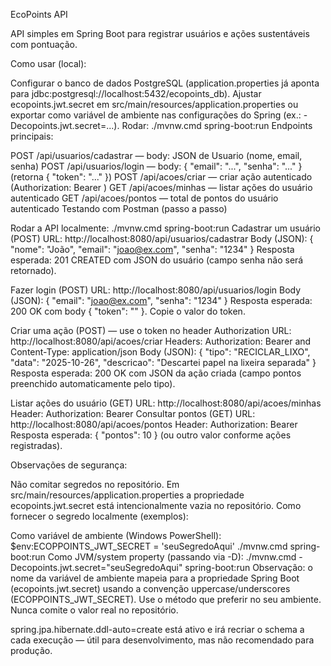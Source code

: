 EcoPoints API

API simples em Spring Boot para registrar usuários e ações sustentáveis com pontuação.

Como usar (local):

Configurar o banco de dados PostgreSQL (application.properties já aponta para jdbc:postgresql://localhost:5432/ecopoints_db).
Ajustar ecopoints.jwt.secret em src/main/resources/application.properties ou exportar como variável de ambiente nas configurações do Spring (ex.: -Decopoints.jwt.secret=...).
Rodar:
./mvnw.cmd spring-boot:run
Endpoints principais:

POST /api/usuarios/cadastrar — body: JSON de Usuario (nome, email, senha)
POST /api/usuarios/login — body: { "email": "...", "senha": "..." } (retorna { "token": "..." })
POST /api/acoes/criar — criar ação autenticado (Authorization: Bearer )
GET /api/acoes/minhas — listar ações do usuário autenticado
GET /api/acoes/pontos — total de pontos do usuário autenticado
Testando com Postman (passo a passo)

Rodar a API localmente:
./mvnw.cmd spring-boot:run
Cadastrar um usuário (POST)
URL: http://localhost:8080/api/usuarios/cadastrar
Body (JSON):
{
  "nome": "João",
  "email": "joao@ex.com",
  "senha": "1234"
}
Resposta esperada: 201 CREATED com JSON do usuário (campo senha não será retornado).

Fazer login (POST)
URL: http://localhost:8080/api/usuarios/login
Body (JSON):
{
  "email": "joao@ex.com",
  "senha": "1234"
}
Resposta esperada: 200 OK com body { "token": "<JWT>" }. Copie o valor do token.

Criar uma ação (POST) — use o token no header Authorization
URL: http://localhost:8080/api/acoes/criar
Headers: Authorization: Bearer <token> and Content-Type: application/json
Body (JSON):
{
  "tipo": "RECICLAR_LIXO",
  "data": "2025-10-26",
  "descricao": "Descartei papel na lixeira separada"
}
Resposta esperada: 200 OK com JSON da ação criada (campo pontos preenchido automaticamente pelo tipo).

Listar ações do usuário (GET)
URL: http://localhost:8080/api/acoes/minhas
Header: Authorization: Bearer <token>
Consultar pontos (GET)
URL: http://localhost:8080/api/acoes/pontos
Header: Authorization: Bearer <token>
Resposta esperada: { "pontos": 10 } (ou outro valor conforme ações registradas).

Observações de segurança:

Não comitar segredos no repositório. Em src/main/resources/application.properties a propriedade ecopoints.jwt.secret está intencionalmente vazia no repositório.
Como fornecer o segredo localmente (exemplos):

Como variável de ambiente (Windows PowerShell):
$env:ECOPPOINTS_JWT_SECRET = 'seuSegredoAqui'
./mvnw.cmd spring-boot:run
Como JVM/system property (passando via -D):
./mvnw.cmd -Decopoints.jwt.secret="seuSegredoAqui" spring-boot:run
Observação: o nome da variável de ambiente mapeia para a propriedade Spring Boot (ecopoints.jwt.secret) usando a convenção uppercase/underscores (ECOPPOINTS_JWT_SECRET). Use o método que preferir no seu ambiente. Nunca comite o valor real no repositório.

spring.jpa.hibernate.ddl-auto=create está ativo e irá recriar o schema a cada execução — útil para desenvolvimento, mas não recomendado para produção.
